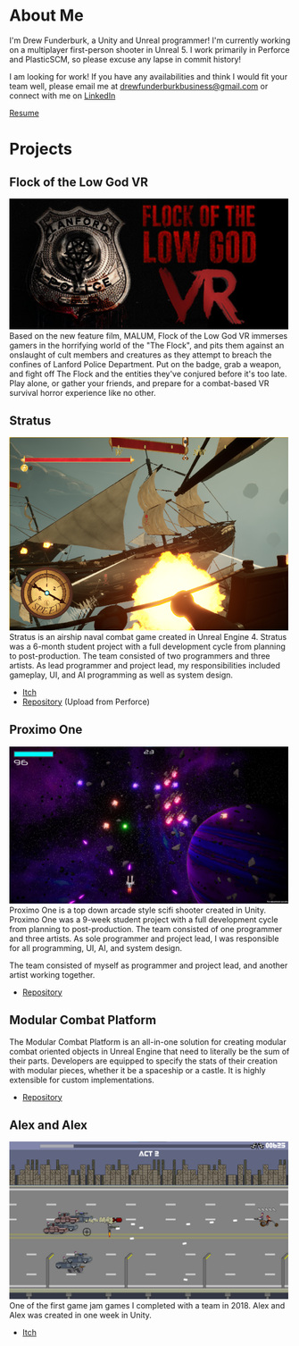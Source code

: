 # About Me
I'm Drew Funderburk, a Unity and Unreal programmer! I'm currently working on a multiplayer first-person shooter in Unreal 5. I work primarily in Perforce and PlasticSCM, so please excuse any lapse in commit history!

I am looking for work! If you have any availabilities and think I would fit your team well, please email me at drewfunderburkbusiness@gmail.com or connect with me on [LinkedIn](https://www.linkedin.com/in/drew-funderburk/)

[Resume](DrewFunderburk_Resume.pdf)

# Projects
## Flock of the Low God VR
<img src="/Images/FlockOfTheLowGodHeader.jpg" alt="Stratus" width="500"/>
Based on the new feature film, MALUM, Flock of the Low God VR immerses gamers in the horrifying world of the "The Flock", and pits them against an onslaught of cult members and creatures as they attempt to breach the confines of Lanford Police Department. Put on the badge, grab a weapon, and fight off The Flock and the entities they've conjured before it's too late. Play alone, or gather your friends, and prepare for a combat-based VR survival horror experience like no other.

## Stratus
<img src="/Images/Stratus.png" alt="Stratus" width="500"/>
Stratus is an airship naval combat game created in Unreal Engine 4. Stratus was a 6-month student project with a full development cycle from planning to post-production. The team consisted of two programmers and three artists. As lead programmer and project lead, my responsibilities included gameplay, UI, and AI programming as well as system design.

- [Itch](https://stratusgame.itch.io/stratus)
- [Repository](https://github.com/drewfunderburk/StratusSource) (Upload from Perforce)

## Proximo One
<img src="/Images/ProximoOne.png" alt="Proximo One" width="500"/>
Proximo One is a top down arcade style scifi shooter created in Unity. Proximo One was a 9-week student project with a full development cycle from planning to post-production. The team consisted of one programmer and three artists. As sole programmer and project lead, I was responsible for all programming, UI, AI, and system design.

The team consisted of myself as programmer and project lead, and another artist working together.

- [Repository](https://github.com/drewfunderburk/Proximo-One)

## Modular Combat Platform
The Modular Combat Platform is an all-in-one solution for creating modular combat oriented objects in Unreal Engine that need to
literally be the sum of their parts. Developers are equipped to specify the stats of their creation with modular pieces, whether it
be a spaceship or a castle. It is highly extensible for custom implementations.

- [Repository](https://github.com/drewfunderburk/ComplexGameSystems)

## Alex and Alex
<img src="/Images/Alex-and-Alex.png" alt="Alex and Alex" width="500"/>
One of the first game jam games I completed with a team in 2018. Alex and Alex was created in one week in Unity.

- [Itch](https://trollface666.itch.io/alex-and-alex)
